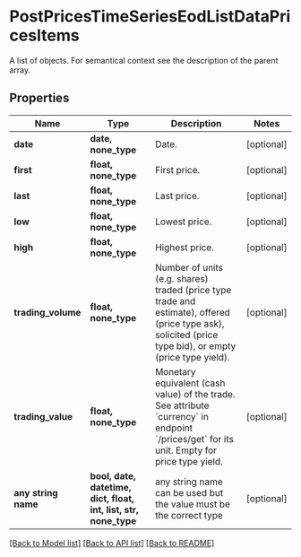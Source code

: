 # PostPricesTimeSeriesEodListDataPricesItems

A list of objects. For semantical context see the description of the parent array.

## Properties
Name | Type | Description | Notes
------------ | ------------- | ------------- | -------------
**date** | **date, none_type** | Date. | [optional] 
**first** | **float, none_type** | First price. | [optional] 
**last** | **float, none_type** | Last price. | [optional] 
**low** | **float, none_type** | Lowest price. | [optional] 
**high** | **float, none_type** | Highest price. | [optional] 
**trading_volume** | **float, none_type** | Number of units (e.g. shares) traded (price type trade and estimate), offered (price type ask), solicited (price type bid), or empty (price type yield). | [optional] 
**trading_value** | **float, none_type** | Monetary equivalent (cash value) of the trade. See attribute &#x60;currency&#x60; in endpoint &#x60;/prices/get&#x60; for its unit. Empty for price type yield. | [optional] 
**any string name** | **bool, date, datetime, dict, float, int, list, str, none_type** | any string name can be used but the value must be the correct type | [optional]

[[Back to Model list]](../README.md#documentation-for-models) [[Back to API list]](../README.md#documentation-for-api-endpoints) [[Back to README]](../README.md)



